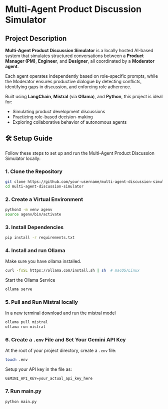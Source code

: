# Multi-Agent Product Discussion Simulator

## Project Description

**Multi-Agent Product Discussion Simulator** is a locally hosted AI-based system that simulates structured conversations between a **Product Manager (PM)**, **Engineer**, and **Designer**, all coordinated by a **Moderator agent**. 

Each agent operates independently based on role-specific prompts, while the Moderator ensures productive dialogue by detecting conflicts, identifying gaps in discussion, and enforcing role adherence.

Built using **LangChain**, **Mistral** (via **Ollama**), and **Python**, this project is ideal for:
- Simulating product development discussions  
- Practicing role-based decision-making  
- Exploring collaborative behavior of autonomous agents


## 🛠️ Setup Guide

Follow these steps to set up and run the Multi-Agent Product Discussion Simulator locally:

### 1. Clone the Repository

```bash
git clone https://github.com/your-username/multi-agent-discussion-simulator.git
cd multi-agent-discussion-simulator
```

### 2. Create a Virtual Environment

```bash
python3 -m venv agenv
source agenv/bin/activate
```

### 3. Install Dependencies

```bash
pip install -r requirements.txt
```

### 4. Install and run Ollama

Make sure you have ollama installed.

```bash
curl -fsSL https://ollama.com/install.sh | sh  # macOS/Linux
```
Start the Ollama Service

```bash
ollama serve
```

### 5. Pull and Run Mistral locally

In a new terminal download  and run the mistral model
```bash
ollama pull mistral
ollama run mistral
```

### 6. Create a `.env` File and Set Your Gemini API Key

At the root of your project directory, create a `.env` file:

```bash
touch .env
```
Setup your API key in the file as:

```env
GEMINI_API_KEY=your_actual_api_key_here
```

### 7. Run main.py

```bash
python main.py
```


